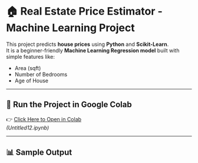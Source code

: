 # 🏠 Real Estate Price Estimator - Machine Learning Project

This project predicts **house prices** using **Python** and **Scikit-Learn**.  
It is a beginner-friendly **Machine Learning Regression model** built with simple features like:
- Area (sqft)
- Number of Bedrooms
- Age of House

---

## 🚀 Run the Project in Google Colab
👉 [Click Here to Open in Colab](https://colab.research.google.com/drive/1ku1tVXziWg7XDWlp1gtE7d_tR1Kssuzu#scrollTo=OWIQgs7KG_Bg&line=15&uniqifier=1 )  
*(Untitled12.ipynb)*

---

## 📊 Sample Output
